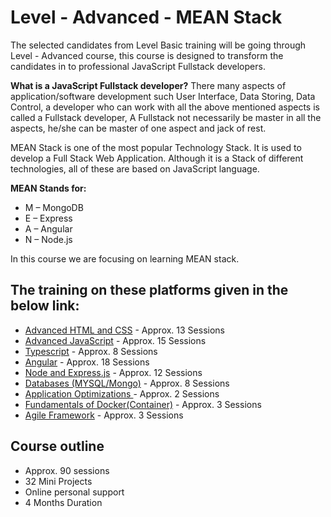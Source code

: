 # Level - Advanced - MEAN Stack
The selected candidates from Level Basic  training will be going through Level - Advanced course, this course is designed to transform the candidates in to professional JavaScript Fullstack developers.

**What is a  JavaScript Fullstack developer?**
There many aspects of application/software development such User Interface, Data Storing, Data Control, a developer who can work with all the above mentioned aspects is called a Fullstack developer, A Fullstack not necessarily be master in all the aspects, he/she can be master of one aspect and jack of rest.

MEAN Stack is one of the most popular Technology Stack. It is used to develop a Full Stack Web Application. Although it is a Stack of different technologies, all of these are based on JavaScript language.

**MEAN Stands for:**
- M – MongoDB
- E – Express
- A – Angular
- N – Node.js

In this course we are focusing on learning MEAN stack.
## The training on these platforms given in the below link:
- [Advanced HTML and CSS](https://github.com/neghani/learnwire/blob/main/level_01_HTML_CSS.md) - Approx. 13 Sessions 
- [Advanced JavaScript](https://github.com/neghani/learnwire/blob/main/level_01_javascript.md) - Approx. 15 Sessions 
- [Typescript](https://github.com/neghani/learnwire/blob/main/level_01_Typescript.md) - Approx. 8 Sessions 
- [Angular](https://github.com/neghani/learnwire/blob/main/level_01_angular.md) -  Approx. 18 Sessions
- [Node and Express.js](https://github.com/neghani/learnwire/blob/main/level_01_Node.md) -  Approx. 12 Sessions
- [Databases (MYSQL/Mongo)](https://github.com/neghani/learnwire/blob/main/level_01_databases.md) - Approx. 8 Sessions
- [Application Optimizations ](https://github.com/neghani/learnwire/blob/main/level_01_optimisations.md) - Approx. 2 Sessions
- [Fundamentals of Docker(Container)](https://github.com/neghani/learnwire/blob/main/level_01_docker.md) - Approx. 3 Sessions
- [Agile Framework](https://github.com/neghani/learnwire/blob/main/level_01_Agile.md) - Approx. 3 Sessions

## Course outline
 - Approx. 90 sessions 
 - 32 Mini Projects 
 - Online personal support
 - 4 Months Duration 